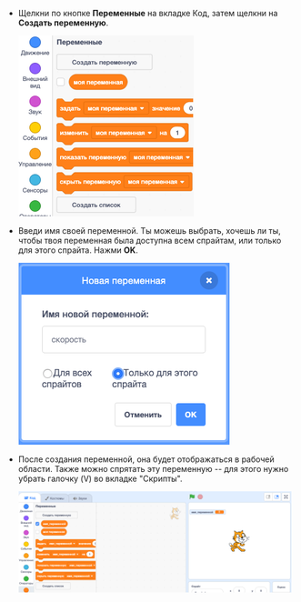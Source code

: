 + Щелкни по кнопке **Переменные** на вкладке Код, затем щелкни на **Создать переменную**.
    
    ![Блоки переменной](images/data-blocks.png)

+ Введи имя своей переменной. Ты можешь выбрать, хочешь ли ты, чтобы твоя переменная была доступна всем спрайтам, или только для этого спрайта. Нажми **OK**.
    
    ![Создание переменной](images/create-variable.png)

+ После создания переменной, она будет отображаться в рабочей области. Также можно спрятать эту переменную -- для этого нужно убрать галочку (V) во вкладке "Скрипты".
    
    ![Переменная на сцене](images/variable-show.png)